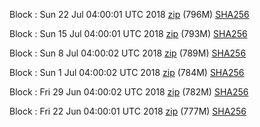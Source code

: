 Block : Sun 22 Jul 04:00:01 UTC 2018 [zip](https://transfer.sh/LknuY/bootstrap.dat.20180722.zip) (796M) [SHA256](https://transfer.sh/2W1Io/sha256.txt)

Block : Sun 15 Jul 04:00:01 UTC 2018 [zip](https://transfer.sh/K1mwY/bootstrap.dat.20180715.zip) (793M) [SHA256](https://transfer.sh/V8r5Y/sha256.txt)

Block : Sun  8 Jul 04:00:02 UTC 2018 [zip](https://transfer.sh/Rsdg4/bootstrap.dat.20180708.zip) (789M) [SHA256](https://transfer.sh/yJ4N5/sha256.txt)

Block : Sun  1 Jul 04:00:02 UTC 2018 [zip](https://transfer.sh/gAZ13/bootstrap.dat.20180701.zip) (784M) [SHA256](https://transfer.sh/190v8/sha256.txt)

Block : Fri 29 Jun 04:00:02 UTC 2018 [zip](https://transfer.sh/tQoQl/bootstrap.dat.20180629.zip) (782M) [SHA256](https://transfer.sh/IDltW/sha256.txt)

Block : Fri 22 Jun 04:00:01 UTC 2018 [zip](https://transfer.sh/xZgIE/bootstrap.dat.20180622.zip) (777M) [SHA256](https://transfer.sh/2HwXT/sha256.txt)
